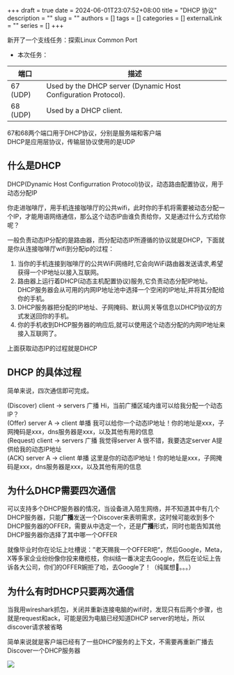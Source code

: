 +++ 
draft = true
date = 2024-06-01T23:07:52+08:00
title = "DHCP 协议"
description = ""
slug = ""
authors = []
tags = []
categories = []
externalLink = ""
series = []
+++

新开了一个支线任务：探索Linux Common Port
- 本次任务： 

| 端口       | 描述                                                             |
| -------- | -------------------------------------------------------------- |
| 67 (UDP) | Used by the DHCP server (Dynamic Host Configuration Protocol). |
| 68 (UDP) | Used by a DHCP client.                                         |


67和68两个端口用于DHCP协议，分别是服务端和客户端  
DHCP是应用层协议，传输层协议使用的是UDP


## 什么是DHCP
DHCP(Dynamic Host Configurration Protocol)协议，动态路由配置协议，用于动态分配IP


你走进咖啡厅，用手机连接咖啡厅的公共wifi，此时你的手机将需要被动态分配一个IP，才能用语网络通信，那么这个动态IP由谁负责给你，又是通过什么方式给你呢？

一般负责动态IP分配的是路由器，而分配动态IP所遵循的协议就是DHCP，下面就是你从连接咖啡厅wifi到分配ip的过程：

1. 当你的手机连接到咖啡厅的公共WiFi网络时,它会向WiFi路由器发送请求,希望获得一个IP地址以接入互联网。
2. 路由器上运行着DHCP(动态主机配置协议)服务,它负责动态分配IP地址。DHCP服务器会从可用的内网IP地址池中选择一个空闲的IP地址,并将其分配给你的手机。
3. DHCP服务器把分配的IP地址、子网掩码、默认网关等信息以DHCP协议的方式发送回你的手机。
4. 你的手机收到DHCP服务器的响应后,就可以使用这个动态分配的内网IP地址来接入互联网了。

上面获取动态IP的过程就是DHCP

## DHCP 的具体过程
简单来说，四次通信即可完成。

(Discover) client -> servers 广播 Hi，当前广播区域内谁可以给我分配一个动态IP？  
(Offer) server A -> client 单播 我可以给你一个动态IP地址！你的地址是xxx，子网掩码是xxx，dns服务器是xxx，以及其他有用的信息  
(Request) client -> servers 广播 我觉得server A 很不错，我要选定server A提供给我的动态IP地址  
(ACK) server A -> client 单播 这里是你的动态IP地址！你的地址是xxx，子网掩码是xxx，dns服务器是xxx，以及其他有用的信息  

## 为什么DHCP需要四次通信

可以支持多个DHCP服务器的情况，当设备进入陌生网络，并不知道其中有几个DHCP服务器，只能**广播**发送一个Discover来表明需求，这时候可能收到多个DHCP服务器的OFFER，需要从中选定一个，还是**广播**形式，同时也能告知其他DHCP服务器你选择了其中哪一个OFFER


就像毕业时你在论坛上吐槽说：”老天赐我一个OFFER吧“，然后Google，Meta，X等多家企业纷纷像你投来橄榄枝，你纠结一番决定去Google，然后在论坛上告诉各大公司，你们的OFFER婉拒了哈，去Google了！（纯属想🍑。。。）


## 为什么有时DHCP只要两次通信
当我用wireshark抓包，关闭并重新连接电脑的wifi时，发现只有后两个步骤，也就是request和ack，可能是因为电脑已经知道DHCP server的地址，所以discover请求被省略

简单来说就是客户端已经有了一些DHCP服务的上下文，不需要再重新广播去Discover一个DHCP服务器

![](https://pic-1258720617.cos.ap-beijing.myqcloud.com/202405290004184.png)

